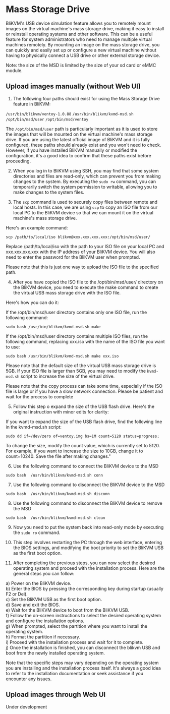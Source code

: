# **Mass Storage Drive**

BliKVM's USB device simulation feature allows you to remotely mount images on the virtual machine's mass storage drive, making it easy to install or reinstall operating systems and other software. This can be a useful feature for system administrators who need to manage multiple virtual machines remotely. By mounting an image on the mass storage drive, you can quickly and easily set up or configure a new virtual machine without having to physically connect a USB drive or other external storage device.

Note: the size of the MSD is limited by the size of your sd card or eMMC module.

## Upload images manually (without Web UI)

1) The following four paths should exist for using the Mass Storage Drive feature in BliKVM:

`/usr/bin/blikvm/ventoy-1.0.88`
`/usr/bin/blikvm/kvmd-msd.sh`
`/opt/bin/msd/user`
`/opt/bin/msd/ventoy`

The `/opt/bin/msd/user` path is particularly important as it is used to store the images that will be mounted on the virtual machine's mass storage drive. If you are using the latest official image of BliKVM and it is fully configured, these paths should already exist and you won't need to check. However, if you have installed BliKVM manually or modified the configuration, it's a good idea to confirm that these paths exist before proceeding.

2) When you log in to BliKVM using SSH, you may find that some system directories and files are read-only, which can prevent you from making changes to the system. By executing the `sudo rw` command, you can temporarily switch the system permission to writable, allowing you to make changes to the system files.

3) The `scp` command is used to securely copy files between remote and local hosts. In this case, we are using `scp` to copy an ISO file from our local PC to the BliKVM device so that we can mount it on the virtual machine's mass storage drive.

Here's an example command:

`scp /path/to/local/iso blikvm@xxx.xxx.xxx.xxx:/opt/bin/msd/user/`

Replace /path/to/local/iso with the path to your ISO file on your local PC and xxx.xxx.xxx.xxx with the IP address of your BliKVM device. You will also need to enter the password for the BliKVM user when prompted.

Please note that this is just one way to upload the ISO file to the specified path.

4) After you have copied the ISO file to the /opt/bin/msd/user/ directory on the BliKVM device, you need to execute the make command to create the virtual USB mass storage drive with the ISO file.

Here's how you can do it:

If the /opt/bin/msd/user directory contains only one ISO file, run the following command:

`sudo bash /usr/bin/blikvm/kvmd-msd.sh make`

If the /opt/bin/msd/user directory contains multiple ISO files, run the following command, replacing xxx.iso with the name of the ISO file you want to use:

`sudo bash /usr/bin/blikvm/kvmd-msd.sh make xxx.iso`

Please note that the default size of the virtual USB mass storage drive is 5GB. If your ISO file is larger than 5GB, you may need to modify the `kvmd-msd.sh` script to increase the size of the virtual drive.

Please note that the copy process can take some time, especially if the ISO file is large or if you have a slow network connection. Please be patient and wait for the process to complete

5) Follow this step o expand the size of the USB flash drive. Here's the original instruction with minor edits for clarity:

If you want to expand the size of the USB flash drive, find the following line in the kvmd-msd.sh script:

`sudo dd if=/dev/zero of=ventoy.img bs=1M count=5120 status=progress;`

To change the size, modify the count value, which is currently set to 5120. For example, if you want to increase the size to 10GB, change it to count=10240. Save the file after making changes."

6) Use the following command to connect the BliKVM device to the MSD

`sudo bash  /usr/bin/blikvm/kvmd-msd.sh conn`

7) Use the following command to disconnect the BliKVM device to the MSD

`sudo bash  /usr/bin/blikvm/kvmd-msd.sh disconn`

8) Use the following command to disconnect the BliKVM device to remove the MSD

`sudo bash  /usr/bin/blikvm/kvmd-msd.sh clean`

9) Now you need to put the system back into read-only mode by executing the `sudo ro` command.

10) This step involves restarting the PC through the web interface, entering the BIOS settings, and modifying the boot priority to set the BliKVM USB as the first boot option.

11) After completing the previous steps, you can now select the desired operating system and proceed with the installation process. Here are the general steps you can follow:

a) Power on the BliKVM device.<br>
b) Enter the BIOS by pressing the corresponding key during startup (usually F2 or Del).<br>
c) Set the BliKVM USB as the first boot option.<br>
d) Save and exit the BIOS.<br>
e) Wait for the BliKVM device to boot from the BliKVM USB.<br>
f) Follow the on-screen instructions to select the desired operating system and configure the installation options.<br>
g) When prompted, select the partition where you want to install the operating system.<br>
h) Format the partition if necessary.<br>
i) Proceed with the installation process and wait for it to complete.<br>
j) Once the installation is finished, you can disconnect the blikvm USB and boot from the newly installed operating system.

Note that the specific steps may vary depending on the operating system you are installing and the installation process itself. It's always a good idea to refer to the installation documentation or seek assistance if you encounter any issues.

## Upload images through Web UI
Under development
